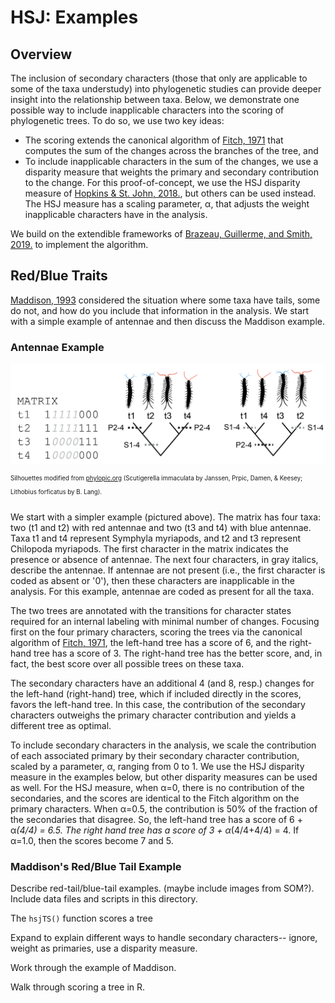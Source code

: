 # HSJ:  Examples #

## Overview ##

The inclusion of secondary characters (those that only are applicable to some of the taxa understudy) into phylogenetic studies can provide deeper insight into the relationship between taxa.  Below, we demonstrate one possible way to include inapplicable characters into the scoring of phylogenetic trees.  To do so, we use two key ideas:

+ The scoring extends the canonical algorithm of [Fitch, 1971](https://doi.org/10.1093/sysbio/20.4.406) that computes the sum of the changes across the branches of the tree, and
+ To include inapplicable characters in the sum of the changes, we use a disparity measure that weights the primary and secondary contribution to the change.  For this proof-of-concept, we use the HSJ disparity measure of [Hopkins & St. John, 2018.](https://doi.org/10.1098/rspb.2018.1784), but others can be used instead.  The HSJ measure has a scaling parameter, &alpha;, that adjusts the weight inapplicable characters have in the analysis.  

We build on the extendible frameworks of [Brazeau, Guillerme, and Smith, 2019.](https://doi.org/10.1093/sysbio/syy083) to implement the algorithm.

## Red/Blue Traits ##

[Maddison, 1993](https://doi.org/10.1093/sysbio/42.4.576) considered the situation where some taxa have tails, some do not, and how do you include that information in the analysis.  We start with a simple example of antennae and then discuss the Maddison example.

### Antennae Example ###

![Image](comp_4taxaCROPPED.jpg)

<sup><sup>Silhouettes modified from [phylopic.org](phylopic.org) (Scutigerella immaculata by  Janssen, Prpic, Damen, & Keesey; Lithobius forficatus by B. Lang).</sup></support>

We start with a simpler example (pictured above).  The  matrix  has four taxa: two (t1 and t2) with red antennae and two (t3 and t4) with blue antennae.  Taxa t1 and t4 represent Symphyla myriapods, and t2 and t3 represent Chilopoda myriapods. The first character in the matrix indicates the presence or absence of antennae.  The next four characters, in gray italics, describe the antennae.  If antennae are not present (i.e., the first character is coded as absent or '0'), then these characters are inapplicable in the analysis.  For this example, antennae are coded as present for all the taxa.

The two trees are annotated with the transitions for character states required for an internal labeling with minimal number of changes.  Focusing first on the four primary characters, scoring the trees via the canonical algorithm of [Fitch, 1971](https://doi.org/10.1093/sysbio/20.4.406), the left-hand tree has a score of 6, and the right-hand tree has a score of 3.  The right-hand tree has the better score, and, in fact, the best score over all possible trees on these taxa.

The secondary characters have an additional 4 (and 8, resp.) changes for the left-hand (right-hand) tree, which if included directly in the scores, favors the left-hand tree.  In this case, the contribution of the secondary characters outweighs the primary character contribution and yields a different tree as optimal.

To include secondary characters in the analysis, we scale the contribution of each associated primary by their secondary character contribution, scaled by a parameter, &alpha;, ranging from 0 to 1.  We use the HSJ disparity measure in the examples below, but other disparity measures can be used as well.  For the HSJ measure, when &alpha;=0, there is no contribution of the secondaries, and the scores are identical to the Fitch algorithm on the primary characters.  When
&alpha;=0.5, the contribution is 50% of the fraction of the secondaries that disagree.   So, the left-hand tree has a score of 6 + &alpha;*(4/4) = 6.5.  The right hand tree has a score of 3 + &alpha;*(4/4+4/4) = 4.  If &alpha;=1.0, then the scores become 7 and 5.



### Maddison's Red/Blue Tail Example ###


Describe red-tail/blue-tail examples. (maybe include images from SOM?).  Include data files and scripts in this directory.

The `hsjTS()` function scores a tree


Expand to explain different ways to handle secondary characters-- ignore, weight as primaries, use a disparity measure.

Work through the example of Maddison.

Walk through scoring a tree in R.
